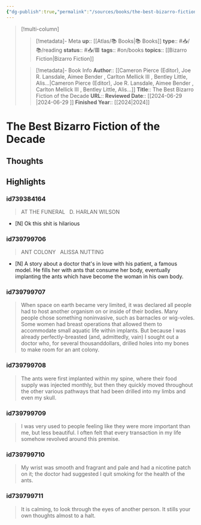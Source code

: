 ```yaml
---
{"dg-publish":true,"permalink":"/sources/books/the-best-bizarro-fiction-of-the-decade/"}
---
```


> [!multi-column]
>
>> [!metadata]- Meta
>> **up**:: [[Atlas/📚 Books\|📚 Books]]
>> **type**:: #📥/📚/reading 
>> **status**:: #📥/🟥 
>> **tags**:: #on/books
>> **topics**:: [[Bizarro Fiction\|Bizarro Fiction]]
>
>> [!metadata]- Book Info
>> **Author**:: [[Cameron Pierce  (Editor), Joe R. Lansdale, Aimee Bender , Carlton Mellick III , Bentley Little, Alis...\|Cameron Pierce  (Editor), Joe R. Lansdale, Aimee Bender , Carlton Mellick III , Bentley Little, Alis...]]
>> **Title**:: The Best Bizarro Fiction of the Decade
>> **URL**::
>> **Reviewed Date**:: [[2024-06-29 \|2024-06-29 ]]
>> **Finished Year**:: [[2024\|2024]]

# The Best Bizarro Fiction of the Decade

## Thoughts

## Highlights
### id739384164

> AT THE FUNERAL   D. HARLAN WILSON

- [N] Ok this shit is hilarious

### id739799706

> ANT COLONY   ALISSA NUTTING

- [N] A story about a doctor that's in love with his patient, a famous model. He fills her with ants that consume her body, eventually implanting the ants which have become the woman in his own body.

### id739799707

> When space on earth became very limited, it was declared all people had to host another organism on or inside of their bodies. Many people chose something noninvasive, such as barnacles or wig-voles. Some women had breast operations that allowed them to accommodate small aquatic life within implants. But because I was already perfectly-breasted (and, admittedly, vain) I sought out a doctor who, for several thousanddollars, drilled holes into my bones to make room for an ant colony.

### id739799708

> The ants were first implanted within my spine, where their food supply was injected monthly, but then they quickly moved throughout the other various pathways that had been drilled into my limbs and even my skull.

### id739799709

> I was very used to people feeling like they were more important than me, but less beautiful. I often felt that every transaction in my life somehow revolved around this premise.

### id739799710

> My wrist was smooth and fragrant and pale and had a nicotine patch on it; the doctor had suggested I quit smoking for the health of the ants.

### id739799711

> It is calming, to look through the eyes of another person. It stills your own thoughts almost to a halt.
